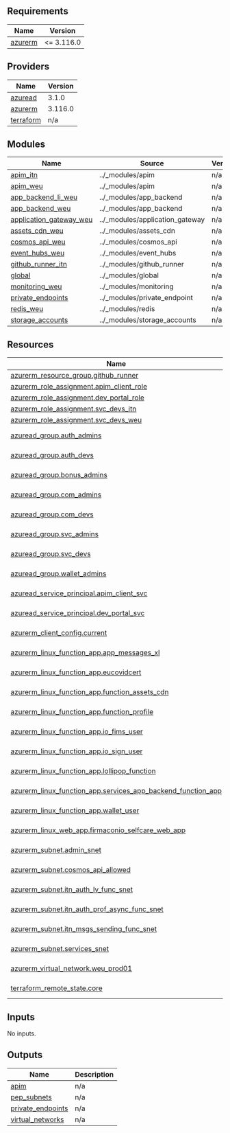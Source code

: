 <!-- markdownlint-disable -->
<!-- BEGIN_TF_DOCS -->
## Requirements

| Name | Version |
|------|---------|
| <a name="requirement_azurerm"></a> [azurerm](#requirement\_azurerm) | <= 3.116.0 |

## Providers

| Name | Version |
|------|---------|
| <a name="provider_azuread"></a> [azuread](#provider\_azuread) | 3.1.0 |
| <a name="provider_azurerm"></a> [azurerm](#provider\_azurerm) | 3.116.0 |
| <a name="provider_terraform"></a> [terraform](#provider\_terraform) | n/a |

## Modules

| Name | Source | Version |
|------|--------|---------|
| <a name="module_apim_itn"></a> [apim\_itn](#module\_apim\_itn) | ../_modules/apim | n/a |
| <a name="module_apim_weu"></a> [apim\_weu](#module\_apim\_weu) | ../_modules/apim | n/a |
| <a name="module_app_backend_li_weu"></a> [app\_backend\_li\_weu](#module\_app\_backend\_li\_weu) | ../_modules/app_backend | n/a |
| <a name="module_app_backend_weu"></a> [app\_backend\_weu](#module\_app\_backend\_weu) | ../_modules/app_backend | n/a |
| <a name="module_application_gateway_weu"></a> [application\_gateway\_weu](#module\_application\_gateway\_weu) | ../_modules/application_gateway | n/a |
| <a name="module_assets_cdn_weu"></a> [assets\_cdn\_weu](#module\_assets\_cdn\_weu) | ../_modules/assets_cdn | n/a |
| <a name="module_cosmos_api_weu"></a> [cosmos\_api\_weu](#module\_cosmos\_api\_weu) | ../_modules/cosmos_api | n/a |
| <a name="module_event_hubs_weu"></a> [event\_hubs\_weu](#module\_event\_hubs\_weu) | ../_modules/event_hubs | n/a |
| <a name="module_github_runner_itn"></a> [github\_runner\_itn](#module\_github\_runner\_itn) | ../_modules/github_runner | n/a |
| <a name="module_global"></a> [global](#module\_global) | ../_modules/global | n/a |
| <a name="module_monitoring_weu"></a> [monitoring\_weu](#module\_monitoring\_weu) | ../_modules/monitoring | n/a |
| <a name="module_private_endpoints"></a> [private\_endpoints](#module\_private\_endpoints) | ../_modules/private_endpoint | n/a |
| <a name="module_redis_weu"></a> [redis\_weu](#module\_redis\_weu) | ../_modules/redis | n/a |
| <a name="module_storage_accounts"></a> [storage\_accounts](#module\_storage\_accounts) | ../_modules/storage_accounts | n/a |

## Resources

| Name | Type |
|------|------|
| [azurerm_resource_group.github_runner](https://registry.terraform.io/providers/hashicorp/azurerm/latest/docs/resources/resource_group) | resource |
| [azurerm_role_assignment.apim_client_role](https://registry.terraform.io/providers/hashicorp/azurerm/latest/docs/resources/role_assignment) | resource |
| [azurerm_role_assignment.dev_portal_role](https://registry.terraform.io/providers/hashicorp/azurerm/latest/docs/resources/role_assignment) | resource |
| [azurerm_role_assignment.svc_devs_itn](https://registry.terraform.io/providers/hashicorp/azurerm/latest/docs/resources/role_assignment) | resource |
| [azurerm_role_assignment.svc_devs_weu](https://registry.terraform.io/providers/hashicorp/azurerm/latest/docs/resources/role_assignment) | resource |
| [azuread_group.auth_admins](https://registry.terraform.io/providers/hashicorp/azuread/latest/docs/data-sources/group) | data source |
| [azuread_group.auth_devs](https://registry.terraform.io/providers/hashicorp/azuread/latest/docs/data-sources/group) | data source |
| [azuread_group.bonus_admins](https://registry.terraform.io/providers/hashicorp/azuread/latest/docs/data-sources/group) | data source |
| [azuread_group.com_admins](https://registry.terraform.io/providers/hashicorp/azuread/latest/docs/data-sources/group) | data source |
| [azuread_group.com_devs](https://registry.terraform.io/providers/hashicorp/azuread/latest/docs/data-sources/group) | data source |
| [azuread_group.svc_admins](https://registry.terraform.io/providers/hashicorp/azuread/latest/docs/data-sources/group) | data source |
| [azuread_group.svc_devs](https://registry.terraform.io/providers/hashicorp/azuread/latest/docs/data-sources/group) | data source |
| [azuread_group.wallet_admins](https://registry.terraform.io/providers/hashicorp/azuread/latest/docs/data-sources/group) | data source |
| [azuread_service_principal.apim_client_svc](https://registry.terraform.io/providers/hashicorp/azuread/latest/docs/data-sources/service_principal) | data source |
| [azuread_service_principal.dev_portal_svc](https://registry.terraform.io/providers/hashicorp/azuread/latest/docs/data-sources/service_principal) | data source |
| [azurerm_client_config.current](https://registry.terraform.io/providers/hashicorp/azurerm/latest/docs/data-sources/client_config) | data source |
| [azurerm_linux_function_app.app_messages_xl](https://registry.terraform.io/providers/hashicorp/azurerm/latest/docs/data-sources/linux_function_app) | data source |
| [azurerm_linux_function_app.eucovidcert](https://registry.terraform.io/providers/hashicorp/azurerm/latest/docs/data-sources/linux_function_app) | data source |
| [azurerm_linux_function_app.function_assets_cdn](https://registry.terraform.io/providers/hashicorp/azurerm/latest/docs/data-sources/linux_function_app) | data source |
| [azurerm_linux_function_app.function_profile](https://registry.terraform.io/providers/hashicorp/azurerm/latest/docs/data-sources/linux_function_app) | data source |
| [azurerm_linux_function_app.io_fims_user](https://registry.terraform.io/providers/hashicorp/azurerm/latest/docs/data-sources/linux_function_app) | data source |
| [azurerm_linux_function_app.io_sign_user](https://registry.terraform.io/providers/hashicorp/azurerm/latest/docs/data-sources/linux_function_app) | data source |
| [azurerm_linux_function_app.lollipop_function](https://registry.terraform.io/providers/hashicorp/azurerm/latest/docs/data-sources/linux_function_app) | data source |
| [azurerm_linux_function_app.services_app_backend_function_app](https://registry.terraform.io/providers/hashicorp/azurerm/latest/docs/data-sources/linux_function_app) | data source |
| [azurerm_linux_function_app.wallet_user](https://registry.terraform.io/providers/hashicorp/azurerm/latest/docs/data-sources/linux_function_app) | data source |
| [azurerm_linux_web_app.firmaconio_selfcare_web_app](https://registry.terraform.io/providers/hashicorp/azurerm/latest/docs/data-sources/linux_web_app) | data source |
| [azurerm_subnet.admin_snet](https://registry.terraform.io/providers/hashicorp/azurerm/latest/docs/data-sources/subnet) | data source |
| [azurerm_subnet.cosmos_api_allowed](https://registry.terraform.io/providers/hashicorp/azurerm/latest/docs/data-sources/subnet) | data source |
| [azurerm_subnet.itn_auth_lv_func_snet](https://registry.terraform.io/providers/hashicorp/azurerm/latest/docs/data-sources/subnet) | data source |
| [azurerm_subnet.itn_auth_prof_async_func_snet](https://registry.terraform.io/providers/hashicorp/azurerm/latest/docs/data-sources/subnet) | data source |
| [azurerm_subnet.itn_msgs_sending_func_snet](https://registry.terraform.io/providers/hashicorp/azurerm/latest/docs/data-sources/subnet) | data source |
| [azurerm_subnet.services_snet](https://registry.terraform.io/providers/hashicorp/azurerm/latest/docs/data-sources/subnet) | data source |
| [azurerm_virtual_network.weu_prod01](https://registry.terraform.io/providers/hashicorp/azurerm/latest/docs/data-sources/virtual_network) | data source |
| [terraform_remote_state.core](https://registry.terraform.io/providers/hashicorp/terraform/latest/docs/data-sources/remote_state) | data source |

## Inputs

No inputs.

## Outputs

| Name | Description |
|------|-------------|
| <a name="output_apim"></a> [apim](#output\_apim) | n/a |
| <a name="output_pep_subnets"></a> [pep\_subnets](#output\_pep\_subnets) | n/a |
| <a name="output_private_endpoints"></a> [private\_endpoints](#output\_private\_endpoints) | n/a |
| <a name="output_virtual_networks"></a> [virtual\_networks](#output\_virtual\_networks) | n/a |
<!-- END_TF_DOCS -->
